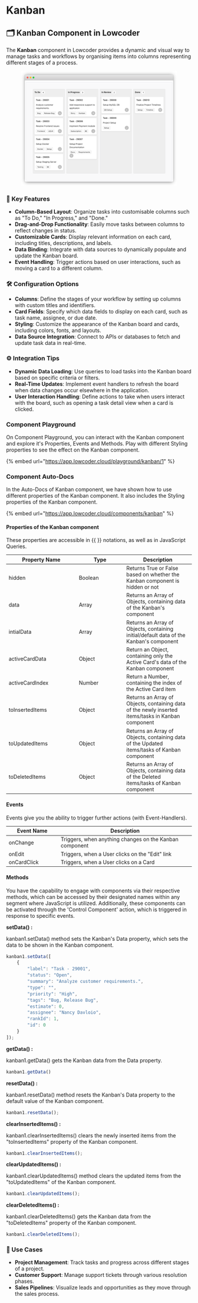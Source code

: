 # Kanban

## 🗂️ Kanban Component in Lowcoder

The **Kanban** component in Lowcoder provides a dynamic and visual way to manage tasks and workflows by organising items into columns representing different stages of a process.

<figure><img src="../../../../.gitbook/assets/frame_generic_light (12).png" alt=""><figcaption></figcaption></figure>

### 🔧 Key Features

* **Column-Based Layout**: Organize tasks into customisable columns such as "To Do," "In Progress," and "Done."
* **Drag-and-Drop Functionality**: Easily move tasks between columns to reflect changes in status.
* **Customizable Cards**: Display relevant information on each card, including titles, descriptions, and labels.
* **Data Binding**: Integrate with data sources to dynamically populate and update the Kanban board.
* **Event Handling**: Trigger actions based on user interactions, such as moving a card to a different column.

### 🛠 Configuration Options

* **Columns**: Define the stages of your workflow by setting up columns with custom titles and identifiers.
* **Card Fields**: Specify which data fields to display on each card, such as task name, assignee, or due date.
* **Styling**: Customize the appearance of the Kanban board and cards, including colors, fonts, and layouts.
* **Data Source Integration**: Connect to APIs or databases to fetch and update task data in real-time.

### ⚙️ Integration Tips

* **Dynamic Data Loading**: Use queries to load tasks into the Kanban board based on specific criteria or filters.
* **Real-Time Updates**: Implement event handlers to refresh the board when data changes occur elsewhere in the application.
* **User Interaction Handling**: Define actions to take when users interact with the board, such as opening a task detail view when a card is clicked.

### Component Playground

On Component Playground, you can interact with the Kanban component and explore it's Properties, Events and Methods. Play with different Styling properties to see the effect on the Kanban component.

{% embed url="https://app.lowcoder.cloud/playground/kanban/1" %}

### Component Auto-Docs

In the Auto-Docs of Kanban component, we have shown how to use different properties of the Kanban component. It also includes the Styling properties of the Kanban component.

{% embed url="https://app.lowcoder.cloud/components/kanban" %}

#### Properties of the Kanban component <a href="#properties-of-the-table" id="properties-of-the-table"></a>

These properties are accessible in \{{ \}} notations, as well as in JavaScript Queries.

<table><thead><tr><th width="176.38671875">Property Name</th><th width="114.9921875">Type</th><th>Description</th></tr></thead><tbody><tr><td>hidden</td><td>Boolean</td><td>Returns True or False based on whether the Kanban component is hidden or not</td></tr><tr><td>data</td><td>Array</td><td>Returns an Array of Objects, containing data of the Kanban's component</td></tr><tr><td>intialData</td><td>Array</td><td>Returns an Array of Objects, containing initial/default data of the Kanban's component</td></tr><tr><td>activeCardData</td><td>Object</td><td>Return an Object, containing only the Active Card's data of the Kanban component</td></tr><tr><td>activeCardIndex</td><td>Number</td><td>Return a Number, containing the index of the Active Card item</td></tr><tr><td>toInsertedItems</td><td>Object</td><td>Returns an Array of Objects, containing data of the newly inserted items/tasks in Kanban component</td></tr><tr><td>toUpdatedItems</td><td>Object</td><td>Returns an Array of Objects, containing data of the Updated items/tasks of Kanban component</td></tr><tr><td>toDeletedItems</td><td>Object</td><td>Returns an Array of Objects, containing data of the Deleted items/tasks of Kanban component</td></tr></tbody></table>

#### Events <a href="#events" id="events"></a>

Events give you the ability to trigger further actions (with Event-Handlers).

<table><thead><tr><th width="152.5625">Event Name</th><th width="495.39453125">Description</th></tr></thead><tbody><tr><td>onChange</td><td>Triggers, when anything changes on the Kanban component</td></tr><tr><td>onEdit</td><td>Triggers, when a User clicks on the "Edit" link</td></tr><tr><td>onCardClick</td><td>Triggers, when a User clicks on a Card</td></tr></tbody></table>

#### Methods <a href="#methods" id="methods"></a>

You have the capability to engage with components via their respective methods, which can be accessed by their designated names within any segment where JavaScript is utilized. Additionally, these components can be activated through the 'Control Component' action, which is triggered in response to specific events.

**setData() :**&#x20;

kanban1.setData() method sets the Kanban's Data property, which sets the data to be shown in the Kanban component.

```javascript
kanban1.setData([
    {
        "label": "Task - 29001",
        "status": "Open",
        "summary": "Analyze customer requirements.",
        "type": "",
        "priority": "High",
        "tags": "Bug, Release Bug",
        "estimate": 0,
        "assignee": "Nancy Davloio",
        "rankId": 1,
        "id": 0
    }
]);
```

**getData() :**&#x20;

kanban1.getData() gets the Kanban data from the Data property.

```javascript
kanban1.getData()
```

**resetData() :**&#x20;

kanban1.resetData() method resets the Kanban's Data property to the default value of the Kanban component.

```javascript
kanban1.resetData();
```

**clearInsertedItems() :**&#x20;

kanban1.clearInsertedItems() clears the newly inserted items from the "toInsertedItems" property of the Kanban component.

```javascript
kanban1.clearInsertedItems();
```

**clearUpdatedItems() :**&#x20;

kanban1.clearUpdatedItems() method clears the updated items from the "toUpdatedItems" of the Kanban component.

```javascript
kanban1.clearUpdatedItems();
```

**clearDeletedItems() :**&#x20;

kanban1.clearDeletedItems() gets the Kanban data from the "toDeletedItems" property of the Kanban component.

```javascript
kanban1.clearDeletedItems();
```

### 📌 Use Cases

* **Project Management**: Track tasks and progress across different stages of a project.
* **Customer Support**: Manage support tickets through various resolution phases.
* **Sales Pipelines**: Visualize leads and opportunities as they move through the sales process.
